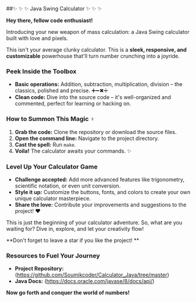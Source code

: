 ##✨ ✨ ✨ Java Swing Calculator ✨ ✨ ✨

**Hey there, fellow code enthusiast!**

Introducing your new weapon of mass calculation: a Java Swing calculator built with love and pixels.

This isn't your average clunky calculator. This is a **sleek, responsive, and customizable** powerhouse that'll turn number crunching into a joyride.

### Peek Inside the Toolbox ️

* **Basic operations:** Addition, subtraction, multiplication, division – the classics, polished and precise. ➕➖✖➗
* **Clean code:** Dive into the source code – it's well-organized and commented, perfect for learning or hacking on.

### How to Summon This Magic ‍♀️

1. **Grab the code:** Clone the repository or download the source files.
2. **Open the command line:** Navigate to the project directory.
3. **Cast the spell:** Run `make`.
4. **Voila!** The calculator awaits your commands. ✨

### Level Up Your Calculator Game

* **Challenge accepted:** Add more advanced features like trigonometry, scientific notation, or even unit conversion.
* **Style it up:** Customize the buttons, fonts, and colors to create your own unique calculator masterpiece.
* **Share the love:** Contribute your improvements and suggestions to the project! ❤️

This is just the beginning of your calculator adventure. So, what are you waiting for? Dive in, explore, and let your creativity flow!

**Don't forget to leave a star if you like the project! **

### Resources to Fuel Your Journey

* **Project Repository:** (<https://github.com/Soumikcoder/Calculator_Java/tree/master>)
* **Java Docs:** (<https://docs.oracle.com/javase/8/docs/api/>)

**Now go forth and conquer the world of numbers!**
